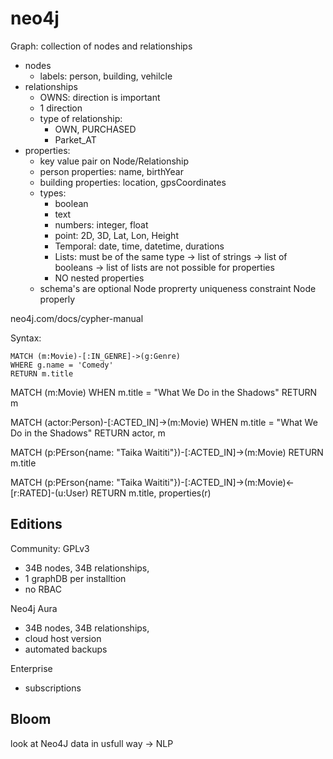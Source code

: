 # neo4j

Graph: collection of nodes and relationships
- nodes
    - labels: person, building, vehilcle
- relationships
    - OWNS: direction is important
    - 1 direction
    - type of relationship: 
        - OWN, PURCHASED
        - Parket_AT
- properties:
    - key value pair on Node/Relationship
    - person properties: name, birthYear
    - building properties: location, gpsCoordinates
    - types:
        - boolean
        - text
        - numbers: integer, float
        - point: 2D, 3D, Lat, Lon, Height
        - Temporal: date, time, datetime, durations
        - Lists: must be of the same type
            -> list of strings
            -> list of booleans
            -> list of lists are not possible for properties
        - NO nested properties
    - schema's are optional
    Node proprerty uniqueness constraint
    Node properly

neo4j.com/docs/cypher-manual

Syntax:

```sqt
MATCH (m:Movie)-[:IN_GENRE]->(g:Genre)
WHERE g.name = 'Comedy' 
RETURN m.title
```

MATCH (m:Movie)
WHEN m.title = "What We Do in the Shadows"
RETURN m

MATCH (actor:Person)-[:ACTED_IN]->(m:Movie)
WHEN m.title = "What We Do in the Shadows"
RETURN actor, m

MATCH (p:PErson{name: "Taika Waititi"})-[:ACTED_IN]->(m:Movie)
RETURN m.title

MATCH (p:PErson{name: "Taika Waititi"})-[:ACTED_IN]->(m:Movie)<-[r:RATED]-(u:User)
RETURN m.title, properties(r)

## Editions

Community: GPLv3
- 34B nodes, 34B relationships, 
- 1 graphDB per installtion
- no RBAC

Neo4j Aura
- 34B nodes, 34B relationships, 
- cloud host version
- automated backups

Enterprise
- subscriptions

## Bloom

look at Neo4J data in usfull way -> NLP

